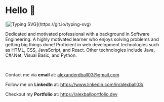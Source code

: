 # Hello 👋

[![Typing SVG](https://readme-typing-svg.demolab.com?font=Fira+Code&duration=3500&pause=200&color=CAE2F7&width=435&lines=Welcome%2C+my+name+is+Alex+Ball!;I+am+a+Software+Engineer...;and+technology+is+my+passion!)](https://git.io/typing-svg)

Dedicated and motivated professional with a background in Software Engineering.
A highly motivated learner who enjoys solving problems and getting big things done!
Proficient in web development technologies such as HTML, CSS, JavaScript, and React.
Other technologies include Java, C#/.Net, Visual Basic, and Python.

<br>

Contact me via **email** at: alexanderdball03@gmail.com <br>

Follow me on **LinkedIn** at: https://www.linkedin.com/in/alexball03/ <br>

Checkout my **Portfolio** at: https://alexballportfolio.dev


<!--
**AlexBall03/AlexBall03** is a ✨ _special_ ✨ repository because its `README.md` (this file) appears on your GitHub profile.

Here are some ideas to get you started:

- 🔭 I’m currently working on ...
- 🌱 I’m currently learning ...
- 👯 I’m looking to collaborate on ...
- 🤔 I’m looking for help with ...
- 💬 Ask me about ...
- 📫 How to reach me: ...
- 😄 Pronouns: ...
- ⚡ Fun fact: ...
-->
